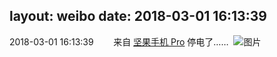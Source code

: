 layout: weibo
date: 2018-03-01 16:13:39
---
2018-03-01 16:13:39  &nbsp;&nbsp;&nbsp;&nbsp;&nbsp;&nbsp; 来自 <a href="http://app.weibo.com/t/feed/Z4AgP" rel="nofollow">坚果手机 Pro</a>
停电了…… ​​​
![图片](https://wx1.sinaimg.cn/large/6d2a6003ly1foxdwwy8rvj20zk0qoacu.jpg)
